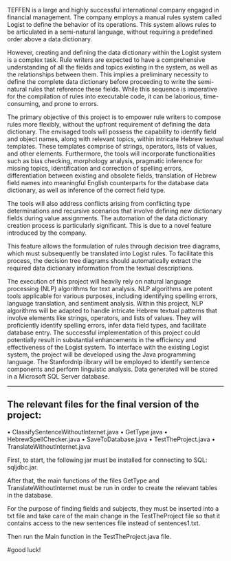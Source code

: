 TEFFEN is a large and highly successful international company engaged in financial management.
The company employs a manual rules system called Logist to define the behavior of its operations.
This system allows rules to be articulated in a semi-natural language, without requiring a predefined order above a data dictionary.

However, creating and defining the data dictionary within the Logist system is a complex task.
Rule writers are expected to have a comprehensive understanding of all the fields and topics existing in the system, as well as the relationships between them.
This implies a preliminary necessity to define the complete data dictionary before proceeding to write the semi-natural rules that reference these fields.
While this sequence is imperative for the compilation of rules into executable code, it can be laborious, time-consuming, and prone to errors.

The primary objective of this project is to empower rule writers to compose rules more flexibly, without the upfront requirement of defining the data dictionary.
The envisaged tools will possess the capability to identify field and object names, along with relevant topics, within intricate Hebrew textual templates.
These templates comprise of strings, operators, lists of values, and other elements. Furthermore, the tools will incorporate functionalities
such as bias checking, morphology analysis, pragmatic inference for missing topics, identification and correction of spelling errors,
differentiation between existing and obsolete fields, translation of Hebrew field names into meaningful English counterparts for the database data dictionary, as well as inference of the correct field type.

The tools will also address conflicts arising from conflicting type determinations and recursive scenarios that involve defining new dictionary fields during value assignments.
The automation of the data dictionary creation process is particularly significant.
This is due to a novel feature introduced by the company.

This feature allows the formulation of rules through decision tree diagrams, which must subsequently be translated into Logist rules.
To facilitate this process, the decision tree diagrams should automatically extract the required data dictionary information from the textual descriptions.

The execution of this project will heavily rely on natural language processing (NLP) algorithms for text analysis.
NLP algorithms are potent tools applicable for various purposes, including identifying spelling errors, language translation, and sentiment analysis.
Within this project, NLP algorithms will be adapted to handle intricate Hebrew textual patterns that involve elements like strings, operators, and lists of values. They will proficiently identify spelling errors, infer data field types, and facilitate database entry.
The successful implementation of this project could potentially result in substantial enhancements in the efficiency and effectiveness of the Logist system.
To interface with the existing Logist system, the project will be developed using the Java programming language. The Stanfordnlp library will be employed to identify sentence components and perform linguistic analysis. Data generated will be stored in a Microsoft SQL Server database.

---------------


## The relevant files for the final version of the project:

• ClassifySentenceWithoutInternet.java
• GetType.java
• HebrewSpellChecker.java
• SaveToDatabase.java
• TestTheProject.java
• TranslateWithoutInternet.java

First, to start, the following jar must be installed for connecting to SQL: sqljdbc.jar.

After that, the main functions of the files GetType and TranslateWithoutInternet must be run in order to create the relevant tables in the database.

For the purpose of finding fields and subjects, they must be inserted into a txt file and take care of the main change in the TestTheProject file so that it contains access to the new sentences file instead of sentences1.txt.

Then run the Main function in the TestTheProject.java file.

#good luck!
